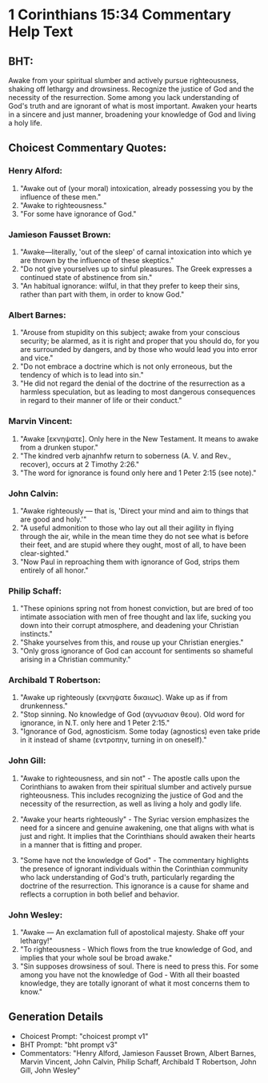 # 1 Corinthians 15:34 Commentary Help Text

## BHT:
Awake from your spiritual slumber and actively pursue righteousness, shaking off lethargy and drowsiness. Recognize the justice of God and the necessity of the resurrection. Some among you lack understanding of God's truth and are ignorant of what is most important. Awaken your hearts in a sincere and just manner, broadening your knowledge of God and living a holy life.

## Choicest Commentary Quotes:
### Henry Alford:
1. "Awake out of (your moral) intoxication, already possessing you by the influence of these men."
2. "Awake to righteousness."
3. "For some have ignorance of God."

### Jamieson Fausset Brown:
1. "Awake—literally, 'out of the sleep' of carnal intoxication into which ye are thrown by the influence of these skeptics."
2. "Do not give yourselves up to sinful pleasures. The Greek expresses a continued state of abstinence from sin."
3. "An habitual ignorance: wilful, in that they prefer to keep their sins, rather than part with them, in order to know God."

### Albert Barnes:
1. "Arouse from stupidity on this subject; awake from your conscious security; be alarmed, as it is right and proper that you should do, for you are surrounded by dangers, and by those who would lead you into error and vice."
2. "Do not embrace a doctrine which is not only erroneous, but the tendency of which is to lead into sin."
3. "He did not regard the denial of the doctrine of the resurrection as a harmless speculation, but as leading to most dangerous consequences in regard to their manner of life or their conduct."

### Marvin Vincent:
1. "Awake [εκνηψατε]. Only here in the New Testament. It means to awake from a drunken stupor." 
2. "The kindred verb ajnanhfw return to soberness (A. V. and Rev., recover), occurs at 2 Timothy 2:26." 
3. "The word for ignorance is found only here and 1 Peter 2:15 (see note)."

### John Calvin:
1. "Awake righteously — that is, 'Direct your mind and aim to things that are good and holy.'"
2. "A useful admonition to those who lay out all their agility in flying through the air, while in the mean time they do not see what is before their feet, and are stupid where they ought, most of all, to have been clear-sighted."
3. "Now Paul in reproaching them with ignorance of God, strips them entirely of all honor."

### Philip Schaff:
1. "These opinions spring not from honest conviction, but are bred of too intimate association with men of free thought and lax life, sucking you down into their corrupt atmosphere, and deadening your Christian instincts." 
2. "Shake yourselves from this, and rouse up your Christian energies."
3. "Only gross ignorance of God can account for sentiments so shameful arising in a Christian community."

### Archibald T Robertson:
1. "Awake up righteously (εκνηψατε δικαιως). Wake up as if from drunkenness." 
2. "Stop sinning. No knowledge of God (αγνωσιαν θεου). Old word for ignorance, in N.T. only here and 1 Peter 2:15." 
3. "Ignorance of God, agnosticism. Some today (agnostics) even take pride in it instead of shame (εντροπην, turning in on oneself)."

### John Gill:
1. "Awake to righteousness, and sin not" - The apostle calls upon the Corinthians to awaken from their spiritual slumber and actively pursue righteousness. This includes recognizing the justice of God and the necessity of the resurrection, as well as living a holy and godly life. 

2. "Awake your hearts righteously" - The Syriac version emphasizes the need for a sincere and genuine awakening, one that aligns with what is just and right. It implies that the Corinthians should awaken their hearts in a manner that is fitting and proper. 

3. "Some have not the knowledge of God" - The commentary highlights the presence of ignorant individuals within the Corinthian community who lack understanding of God's truth, particularly regarding the doctrine of the resurrection. This ignorance is a cause for shame and reflects a corruption in both belief and behavior.

### John Wesley:
1. "Awake — An exclamation full of apostolical majesty. Shake off your lethargy!"
2. "To righteousness - Which flows from the true knowledge of God, and implies that your whole soul be broad awake."
3. "Sin supposes drowsiness of soul. There is need to press this. For some among you have not the knowledge of God - With all their boasted knowledge, they are totally ignorant of what it most concerns them to know."


## Generation Details
- Choicest Prompt: "choicest prompt v1"
- BHT Prompt: "bht prompt v3"
- Commentators: "Henry Alford, Jamieson Fausset Brown, Albert Barnes, Marvin Vincent, John Calvin, Philip Schaff, Archibald T Robertson, John Gill, John Wesley"
